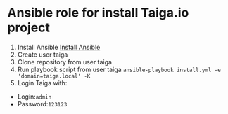 # Ansible role for install Taiga.io project
1. Install Ansible [Install Ansible](http://docs.ansible.com/ansible/intro_installation.html)
2. Create user taiga
3. Clone repository from user taiga
4. Run playbook script from user taiga
`ansible-playbook install.yml -e 'domain=taiga.local' -K`
5. Login Taiga with:
 * Login:`admin`
 * Password:`123123`